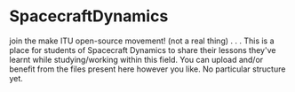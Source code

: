 # SpacecraftDynamics
join the make ITU open-source movement! (not a real thing)
.
.
.
This is a place for students of Spacecraft Dynamics to share their lessons they've learnt while studying/working within this field. 
You can upload and/or benefit from the files present here however you like. No particular structure yet. 
